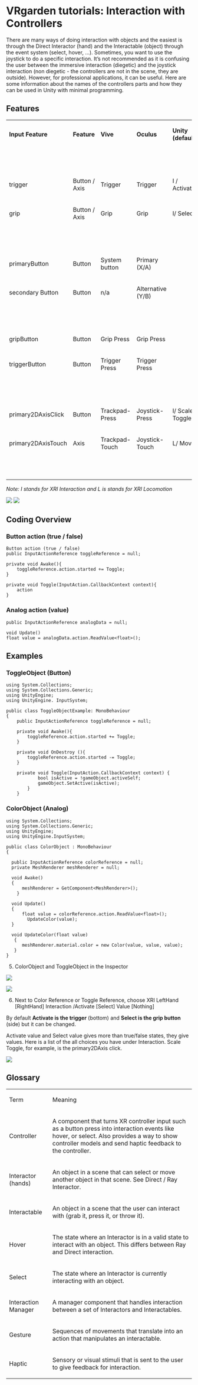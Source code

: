 # VRgarden tutorials: Interaction with Controllers

There are many ways of doing interaction with objects and the easiest is through the Direct Interactor (hand) and the Interactable (object) through the event system (select, hover, …). Sometimes, you want to use the joystick to do a specific interaction. It’s not recommended as it is confusing the user between the immersive interaction (diegetic) and the joystick interaction (non diegetic - the controllers are not in the scene, they are outside). However, for professional applications, it can be useful. Here are some information about the names of the controllers parts and how they can be used in Unity with minimal programming.

## Features

<table cellspacing="0" cellpadding="0" class="t1">
  <tbody>
    <tr>
      <td valign="middle" class="td1">
        <p class="p3"><b>Input Feature</b></p>
      </td>
      <td valign="middle" class="td2">
        <p class="p3"><b>Feature</b></p>
      </td>
      <td valign="middle" class="td3">
        <p class="p3"><b>Vive</b></p>
      </td>
      <td valign="middle" class="td4">
        <p class="p3"><b>Oculus</b></p>
      </td>
      <td valign="middle" class="td5">
        <p class="p3"><b>Unity (default)</b></p>
      </td>
    </tr>
    <tr>
      <td valign="middle" class="td6">
        <p class="p4"><br></p>
      </td>
      <td valign="middle" class="td2">
        <p class="p4"><br></p>
      </td>
      <td valign="middle" class="td3">
        <p class="p4"><br></p>
      </td>
      <td valign="middle" class="td4">
        <p class="p4"><br></p>
      </td>
      <td valign="middle" class="td5">
        <p class="p4"><br></p>
      </td>
    </tr>
    <tr>
      <td valign="middle" class="td1">
        <p class="p5">trigger</p>
      </td>
      <td valign="middle" class="td2">
        <p class="p5">Button / Axis</p>
      </td>
      <td valign="middle" class="td3">
        <p class="p5">Trigger</p>
      </td>
      <td valign="middle" class="td4">
        <p class="p5">Trigger</p>
      </td>
      <td valign="middle" class="td5">
        <p class="p5">I / Activate</p>
      </td>
    </tr>
    <tr>
      <td valign="middle" class="td1">
        <p class="p5">grip</p>
      </td>
      <td valign="middle" class="td2">
        <p class="p5">Button / Axis</p>
      </td>
      <td valign="middle" class="td3">
        <p class="p5">Grip</p>
      </td>
      <td valign="middle" class="td4">
        <p class="p5">Grip</p>
      </td>
      <td valign="middle" class="td5">
        <p class="p5">I/ Select</p>
      </td>
    </tr>
    <tr>
      <td valign="middle" class="td1">
        <p class="p4"><br></p>
      </td>
      <td valign="middle" class="td2">
        <p class="p4"><br></p>
      </td>
      <td valign="middle" class="td3">
        <p class="p4"><br></p>
      </td>
      <td valign="middle" class="td4">
        <p class="p4"><br></p>
      </td>
      <td valign="middle" class="td5">
        <p class="p4"><br></p>
      </td>
    </tr>
    <tr>
      <td valign="middle" class="td1">
        <p class="p5">primaryButton</p>
      </td>
      <td valign="middle" class="td2">
        <p class="p5">Button</p>
      </td>
      <td valign="middle" class="td3">
        <p class="p5">System button</p>
      </td>
      <td valign="middle" class="td4">
        <p class="p5">Primary (X/A)</p>
      </td>
      <td valign="middle" class="td5">
        <p class="p4"><br></p>
      </td>
    </tr>
    <tr>
      <td valign="middle" class="td7">
        <p class="p5">secondary Button</p>
      </td>
      <td valign="middle" class="td2">
        <p class="p5">Button</p>
      </td>
      <td valign="middle" class="td3">
        <p class="p6">n/a</p>
      </td>
      <td valign="middle" class="td4">
        <p class="p5">Alternative (Y/B)</p>
      </td>
      <td valign="middle" class="td5">
        <p class="p4"><br></p>
      </td>
    </tr>
    <tr>
      <td valign="middle" class="td1">
        <p class="p4"><br></p>
      </td>
      <td valign="middle" class="td2">
        <p class="p4"><br></p>
      </td>
      <td valign="middle" class="td3">
        <p class="p4"><br></p>
      </td>
      <td valign="middle" class="td4">
        <p class="p4"><br></p>
      </td>
      <td valign="middle" class="td5">
        <p class="p4"><br></p>
      </td>
    </tr>
    <tr>
      <td valign="middle" class="td7">
        <p class="p5">gripButton<span class="Apple-converted-space"> </span></p>
      </td>
      <td valign="middle" class="td2">
        <p class="p5">Button</p>
      </td>
      <td valign="middle" class="td3">
        <p class="p5">Grip Press</p>
      </td>
      <td valign="middle" class="td4">
        <p class="p5">Grip Press</p>
      </td>
      <td valign="middle" class="td5">
        <p class="p4"><br></p>
      </td>
    </tr>
    <tr>
      <td valign="middle" class="td7">
        <p class="p5">triggerButton</p>
      </td>
      <td valign="middle" class="td2">
        <p class="p5">Button</p>
      </td>
      <td valign="middle" class="td3">
        <p class="p5">Trigger Press</p>
      </td>
      <td valign="middle" class="td4">
        <p class="p5">Trigger Press</p>
      </td>
      <td valign="middle" class="td5">
        <p class="p4"><br></p>
      </td>
    </tr>
    <tr>
      <td valign="middle" class="td7">
        <p class="p4"><br></p>
      </td>
      <td valign="middle" class="td2">
        <p class="p4"><br></p>
      </td>
      <td valign="middle" class="td3">
        <p class="p4"><br></p>
      </td>
      <td valign="middle" class="td4">
        <p class="p4"><br></p>
      </td>
      <td valign="middle" class="td5">
        <p class="p4"><br></p>
      </td>
    </tr>
    <tr>
      <td valign="middle" class="td1">
        <p class="p5">primary2DAxisClick</p>
      </td>
      <td valign="middle" class="td2">
        <p class="p5">Button</p>
      </td>
      <td valign="middle" class="td3">
        <p class="p5">Trackpad-Press</p>
      </td>
      <td valign="middle" class="td4">
        <p class="p5">Joystick-Press</p>
      </td>
      <td valign="middle" class="td5">
        <p class="p5">I/ Scale Toggle</p>
      </td>
    </tr>
    <tr>
      <td valign="middle" class="td1">
        <p class="p5">primary2DAxisTouch</p>
      </td>
      <td valign="middle" class="td2">
        <p class="p6">Axis</p>
      </td>
      <td valign="middle" class="td3">
        <p class="p5">Trackpad-Touch</p>
      </td>
      <td valign="middle" class="td4">
        <p class="p5">Joystick-Touch</p>
      </td>
      <td valign="middle" class="td5">
        <p class="p5">L/ Move</p>
      </td>
    </tr>
    <tr>
      <td valign="middle" class="td1">
        <p class="p4"><br></p>
      </td>
      <td valign="middle" class="td2">
        <p class="p4"><br></p>
      </td>
      <td valign="middle" class="td3">
        <p class="p4"><br></p>
      </td>
      <td valign="middle" class="td4">
        <p class="p4"><br></p>
      </td>
      <td valign="middle" class="td5">
        <p class="p4"><br></p>
      </td>
    </tr>
  </tbody>
</table>

<p class="p6"><i>Note: I stands for XRI Interaction and L is stands for XRI Locomotion</i></p>

<p align="left"><img src="images/interaction01.jpg"/>
<img src="images/interaction02.png"/></p>

## Coding Overview

### Button action (true / false)

	Button action (true / false)
	public InputActionReference toggleReference = null;

	private void Awake(){
		toggleReference.action.started += Toggle;
	}

	private void Toggle(InputAction.CallbackContext context){
		action
	}
	
### Analog action (value)		
	public InputActionReference analogData = null;

	void Update()
	float value = analogData.action.ReadValue<float>();
		
## Examples

### ToggleObject (Button)

	using System.Collections;
	using System.Collections.Generic;
	using UnityEngine;
	using UnityEngine. InputSystem;
	
	public class ToggleObjectExample: MonoBehaviour
	{
		public InputActionReference toggleReference = null;

		private void Awake(){
			toggleReference.action.started += Toggle;
		}

		private void OnDestroy (){
			toggleReference.action.started -= Toggle;
		}

		private void Toggle(InputAction.CallbackContext context) {
				bool isActive = !gameObject.activeSelf;
				gameObject.SetActive(isActive);			
			}
		}

### ColorObject (Analog)

	using System.Collections;
	using System.Collections.Generic;
	using UnityEngine;
	using UnityEngine.InputSystem;

	public class ColorObject : MonoBehaviour
	{

  	  public InputActionReference colorReference = null;
  	  private MeshRenderer meshRenderer = null;

  	  void Awake()
  	  {
  		  meshRenderer = GetComponent<MeshRenderer>();
  		}

  	  void Update()
  	  {
  		  float value = colorReference.action.ReadValue<float>();
  			UpdateColor(value);
  	  }

  	  void UpdateColor(float value)
 	   {
  		  meshRenderer.material.color = new Color(value, value, value);
 	   }
	}

5. ColorObject and ToggleObject in the Inspector

<p align="left"><img src="images/interaction03.jpg"/></p>
<p align="left"><img src="images/interaction04.jpg"/></p>

6. Next to Color Reference or Toggle Reference, choose XRI LeftHand [RightHand] Interaction /Activate [Select] Value [Nothing]

By default <b>Activate is the trigger</b> (bottom) and <b>Select is the grip button </b>(side) but it can be changed.

Activate value and Select value gives more than true/false states, they give values. Here is a list of the all choices you have under Interaction. Scale Toggle, for example, is the primary2DAxis click.

<p align="left"><img src="images/interaction05.jpg"/></p>

## Glossary
<table cellspacing="0" cellpadding="0" class="t1">
  <tbody>
    <tr>
      <td valign="middle" class="td1">
        <p class="p8">Term</p>
      </td>
      <td valign="middle" class="td2">
        <p class="p8">Meaning</p>
      </td>
    </tr>
    <tr>
      <td valign="middle" class="td3">
        <p class="p4">Controller</p>
      </td>
      <td valign="top" class="td2">
        <p class="p4">A component that turns XR controller input such as a button press into interaction events like hover, or select. Also provides a way to show controller models and send haptic feedback to the controller.</p>
      </td>
    </tr>
    <tr>
      <td valign="middle" class="td4">
        <p class="p4">Interactor (hands)</p>
      </td>
      <td valign="middle" class="td2">
        <p class="p4">An object in a scene that can select or move another object in that scene. See Direct / Ray Interactor.</p>
      </td>
    </tr>
    <tr>
      <td valign="middle" class="td5">
        <p class="p4">Interactable</p>
      </td>
      <td valign="middle" class="td2">
        <p class="p4">An object in a scene that the user can interact with (grab it, press it, or throw it).<span class="Apple-converted-space"> </span></p>
      </td>
    </tr>
    <tr>
      <td valign="middle" class="td4">
        <p class="p4">Hover</p>
      </td>
      <td valign="middle" class="td2">
        <p class="p4">The state where an Interactor is in a valid state to interact with an object. This differs between Ray and Direct interaction.</p>
      </td>
    </tr>
    <tr>
      <td valign="middle" class="td5">
        <p class="p4">Select</p>
      </td>
      <td valign="middle" class="td2">
        <p class="p4">The state where an Interactor is currently interacting with an object.</p>
      </td>
    </tr>
    <tr>
      <td valign="middle" class="td4">
        <p class="p4">Interaction Manager</p>
      </td>
      <td valign="middle" class="td2">
        <p class="p4">A manager component that handles interaction between a set of Interactors and Interactables.</p>
      </td>
    </tr>
    <tr>
      <td valign="middle" class="td5">
        <p class="p4">Gesture</p>
      </td>
      <td valign="middle" class="td2">
        <p class="p4">Sequences of movements that translate into an action that manipulates an interactable.</p>
      </td>
    </tr>
    <tr>
      <td valign="middle" class="td6">
        <p class="p4">Haptic</p>
      </td>
      <td valign="middle" class="td2">
        <p class="p4">Sensory or visual stimuli that is sent to the user to give feedback for interaction.</p>
      </td>
    </tr>
  </tbody>
</table>

